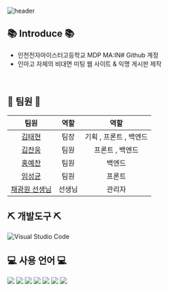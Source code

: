![header](https://capsule-render.vercel.app/api?type=Waving&color=random&height=300&section=header&text=MA:IN#%20render&fontSize=60)
## 📚 Introduce 📚
- 인천전자마이스터고등학교 MDP MA:IN# Github 계정
- 인마고 자체의 비대면 미팅 웹 사이트 & 익명 게시판 제작
<br>

## 👥 팀원 👥
| 팀원 | 역할 | 역할 |
|:------:|:------:|:------:|
| [김태현](https://github.com/tjdrkr2580) | 팀장 | 기획 , 프론트 , 백엔드 |
| [김찬웅](https://github.com/larus-harir) | 팀원 | 프론트 , 백엔드 |
| [홍예찬](https://github.com/dldbekt) | 팀원 | 백엔드 |
| [임성균](https://github.com/seonggyun) | 팀원 | 프론트 |
| [채광원 선생님](https://github.com/electrowon) | 선생님 | 관리자 |

## ⛏️ 개발도구 ⛏️

![Visual Studio Code](https://img.shields.io/badge/Visual%20Studio%20Code-0078d7.svg?style=for-the-badge&logo=visual-studio-code&logoColor=white)

## 💻 사용 언어 💻
<p>
<img src="https://img.shields.io/badge/html5-E34F26?style=for-the-badge&logo=html5&logoColor=white"> 
<img src="https://img.shields.io/badge/css-1572B6?style=for-the-badge&logo=css3&logoColor=white"> 
<img src="https://img.shields.io/badge/javascript-F7DF1E?style=for-the-badge&logo=javascript&logoColor=black"> 
<img src="https://img.shields.io/badge/fontawesome-339AF0?style=for-the-badge&logo=fontawesome&logoColor=white">
<img src="https://img.shields.io/badge/mysql-4479A1?style=for-the-badge&logo=mysql&logoColor=white">
<img src="https://img.shields.io/badge/github-181717?style=for-the-badge&logo=github&logoColor=white">
<img src="https://img.shields.io/badge/amazonaws-232F3E?style=for-the-badge&logo=amazonaws&logoColor=white"> </p>
